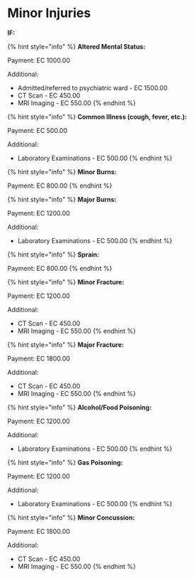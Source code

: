 # Minor Injuries

**IF:**

{% hint style="info" %}
**Altered Mental Status:**

Payment: EC 1000.00

Additional:

* Admitted/referred to psychiatric ward - EC 1500.00
* CT Scan - EC 450.00
* MRI Imaging - EC 550.00
{% endhint %}

{% hint style="info" %}
**Common Illness (cough, fever, etc.):**

Payment: EC 500.00

Additional:

* Laboratory Examinations - EC 500.00
{% endhint %}

{% hint style="info" %}
**Minor Burns:**

Payment: EC 800.00
{% endhint %}

{% hint style="info" %}
**Major Burns:**

Payment: EC 1200.00

Additional:

* Laboratory Examinations - EC 500.00
{% endhint %}

{% hint style="info" %}
**Sprain:**

Payment: EC 800.00
{% endhint %}

{% hint style="info" %}
**Minor Fracture:**

Payment: EC 1200.00

Additional:

* CT Scan - EC 450.00
* MRI Imaging - EC 550.00
{% endhint %}

{% hint style="info" %}
**Major Fracture:**

Payment: EC 1800.00

Additional:

* CT Scan - EC 450.00
* MRI Imaging - EC 550.00
{% endhint %}

{% hint style="info" %}
**Alcohol/Food Poisoning:**

Payment: EC 1200.00

Additional:

* Laboratory Examinations - EC 500.00
{% endhint %}

{% hint style="info" %}
**Gas Poisoning:**

Payment: EC 1200.00

Additional:

* Laboratory Examinations - EC 500.00
{% endhint %}

{% hint style="info" %}
**Minor Concussion:**

Payment: EC 1800.00

Additional:

* CT Scan - EC 450.00
* MRI Imaging - EC 550.00
{% endhint %}
